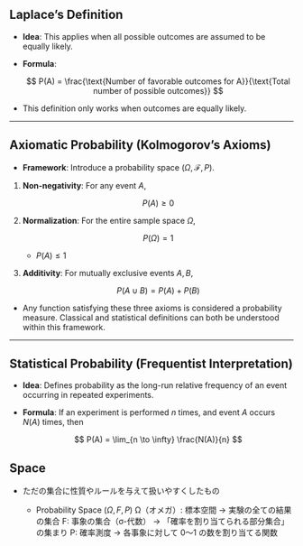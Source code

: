 
## Laplace’s Definition

* **Idea**: This applies when all possible outcomes are assumed to be equally likely.

* **Formula**:

  $$
  P(A) = \frac{\text{Number of favorable outcomes for A}}{\text{Total number of possible outcomes}}
  $$


* This definition only works when outcomes are equally likely. 

---

## Axiomatic Probability (Kolmogorov’s Axioms)

* **Framework**: Introduce a probability space $(\Omega, \mathcal{F}, P)$.

1. **Non-negativity**: For any event $A$,

   $$
   P(A) \geq 0
   $$

2. **Normalization**: For the entire sample space $\Omega$,

   $$
   P(\Omega) = 1
   $$

   * $P(A) \leq  1$

3. **Additivity**: For mutually exclusive events $A, B$,

   $$
   P(A \cup B) = P(A) + P(B)
   $$

* Any function satisfying these three axioms is considered a probability measure. Classical and statistical definitions can both be understood within this framework.

---

##  Statistical Probability (Frequentist Interpretation)

* **Idea**: Defines probability as the long-run relative frequency of an event occurring in repeated experiments.

* **Formula**:
  If an experiment is performed $n$ times, and event $A$ occurs $N(A)$ times, then

  $$
  P(A) = \lim_{n \to \infty} \frac{N(A)}{n}
  $$


## Space
* ただの集合に性質やルールを与えて扱いやすくしたもの

    * Probability Space
    $(Ω,F,P)$
    Ω（オメガ）: 標本空間 → 実験の全ての結果の集合
    F: 事象の集合（σ-代数） → 「確率を割り当てられる部分集合」の集まり
    P: 確率測度 → 各事象に対して 0～1 の数を割り当てる関数

